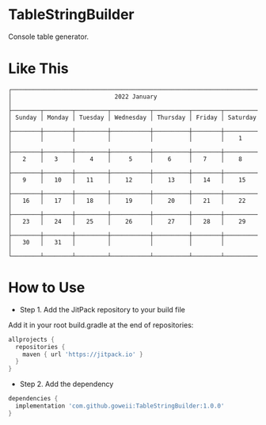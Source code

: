 # TableStringBuilder

Console table generator.

# Like This

```
┌──────────────────────────────────────────────────────────────────────┐
│                             2022 January                             │
├────────┬────────┬─────────┬───────────┬──────────┬────────┬──────────┤
│ Sunday │ Monday │ Tuesday │ Wednesday │ Thursday │ Friday │ Saturday │
├────────┼────────┼─────────┼───────────┼──────────┼────────┼──────────┤
│        │        │         │           │          │        │    1     │
├────────┼────────┼─────────┼───────────┼──────────┼────────┼──────────┤
│   2    │   3    │    4    │     5     │    6     │   7    │    8     │
├────────┼────────┼─────────┼───────────┼──────────┼────────┼──────────┤
│   9    │   10   │   11    │    12     │    13    │   14   │    15    │
├────────┼────────┼─────────┼───────────┼──────────┼────────┼──────────┤
│   16   │   17   │   18    │    19     │    20    │   21   │    22    │
├────────┼────────┼─────────┼───────────┼──────────┼────────┼──────────┤
│   23   │   24   │   25    │    26     │    27    │   28   │    29    │
├────────┼────────┼─────────┼───────────┼──────────┼────────┼──────────┤
│   30   │   31   │         │           │          │        │          │
└────────┴────────┴─────────┴───────────┴──────────┴────────┴──────────┘
```

# How to Use

- Step 1. Add the JitPack repository to your build file

Add it in your root build.gradle at the end of repositories:

```groovy
allprojects {
  repositories {
    maven { url 'https://jitpack.io' }
  }
}
```
  
- Step 2. Add the dependency

```groovy
dependencies {
  implementation 'com.github.goweii:TableStringBuilder:1.0.0'
}
```
